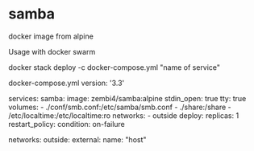 # samba
docker image from alpine


Usage with docker swarm

docker stack deploy -c docker-compose.yml "name of service"


docker-compose.yml
version: '3.3'

services:
  samba:
    image: zembi4/samba:alpine
    stdin_open: true
    tty: true
    volumes:
    - ./conf/smb.conf:/etc/samba/smb.conf
    - ./share:/share
    - /etc/localtime:/etc/localtime:ro
    networks:
      - outside
    deploy:
      replicas: 1
      restart_policy:
        condition: on-failure


networks:
  outside:
    external:
      name: "host"
